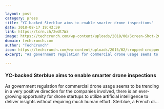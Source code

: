 ```yaml
---

layout: post
category: press
title: "YC-backed Sterblue aims to enable smarter drone inspections"
date: 2018-08-17 19:43:59
link: https://tcrn.ch/2wdt7Wz
image: https://techcrunch.com/wp-content/uploads/2018/08/Screen-Shot-2018-08-17-at-11.55.00-AM.png?w=739
domain: techcrunch.com
author: "TechCrunch"
icon: https://techcrunch.com/wp-content/uploads/2015/02/cropped-cropped-favicon-gradient.png?w=180
excerpt: "As government regulation for commercial drone usage seems to be trending in a very positive direction for the companies involved, there is an ever-growing opportunity for drone startups to utilize artificial intelligence to deliver insights without requiring much human effort. Sterblue, a French dr…"

---
```


### YC-backed Sterblue aims to enable smarter drone inspections

As government regulation for commercial drone usage seems to be trending in a very positive direction for the companies involved, there is an ever-growing opportunity for drone startups to utilize artificial intelligence to deliver insights without requiring much human effort. Sterblue, a French dr…